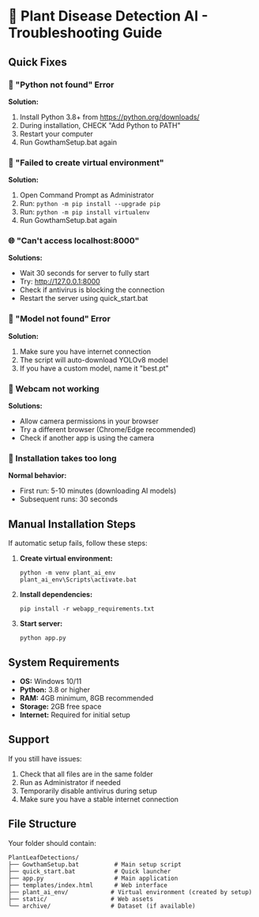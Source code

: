 # 🌱 Plant Disease Detection AI - Troubleshooting Guide

## Quick Fixes

### 🚫 "Python not found" Error
**Solution:**
1. Install Python 3.8+ from https://python.org/downloads/
2. During installation, CHECK "Add Python to PATH"
3. Restart your computer
4. Run GowthamSetup.bat again

### 🔧 "Failed to create virtual environment"
**Solution:**
1. Open Command Prompt as Administrator
2. Run: `python -m pip install --upgrade pip`
3. Run: `python -m pip install virtualenv`
4. Run GowthamSetup.bat again

### 🌐 "Can't access localhost:8000"
**Solutions:**
- Wait 30 seconds for server to fully start
- Try: http://127.0.0.1:8000
- Check if antivirus is blocking the connection
- Restart the server using quick_start.bat

### 🤖 "Model not found" Error
**Solution:**
1. Make sure you have internet connection
2. The script will auto-download YOLOv8 model
3. If you have a custom model, name it "best.pt"

### 📱 Webcam not working
**Solutions:**
- Allow camera permissions in your browser
- Try a different browser (Chrome/Edge recommended)
- Check if another app is using the camera

### 💾 Installation takes too long
**Normal behavior:**
- First run: 5-10 minutes (downloading AI models)
- Subsequent runs: 30 seconds

## Manual Installation Steps

If automatic setup fails, follow these steps:

1. **Create virtual environment:**
   ```
   python -m venv plant_ai_env
   plant_ai_env\Scripts\activate.bat
   ```

2. **Install dependencies:**
   ```
   pip install -r webapp_requirements.txt
   ```

3. **Start server:**
   ```
   python app.py
   ```

## System Requirements

- **OS:** Windows 10/11
- **Python:** 3.8 or higher
- **RAM:** 4GB minimum, 8GB recommended
- **Storage:** 2GB free space
- **Internet:** Required for initial setup

## Support

If you still have issues:
1. Check that all files are in the same folder
2. Run as Administrator if needed
3. Temporarily disable antivirus during setup
4. Make sure you have a stable internet connection

## File Structure
Your folder should contain:
```
PlantLeafDetections/
├── GowthamSetup.bat          # Main setup script
├── quick_start.bat           # Quick launcher
├── app.py                    # Main application
├── templates/index.html      # Web interface
├── plant_ai_env/            # Virtual environment (created by setup)
├── static/                  # Web assets
└── archive/                 # Dataset (if available)
```
